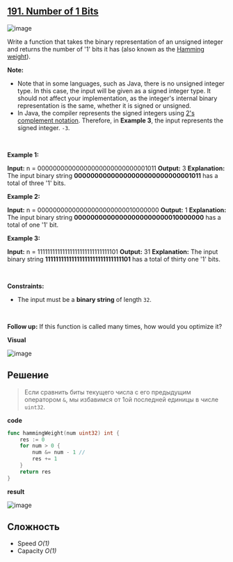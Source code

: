 ## [191. Number of 1 Bits](https://leetcode.com/problems/number-of-1-bits/description/)

![image](https://github.com/MichaelOskin/AlgorithmsPatterns/assets/139218970/2c7d6622-32db-4eff-8b84-49704cba0678)


Write a function that takes the binary representation of an unsigned integer and returns the number of '1' bits it has (also known as the [Hamming weight](http://en.wikipedia.org/wiki/Hamming_weight)).

**Note:**

- Note that in some languages, such as Java, there is no unsigned integer type. In this case, the input will be given as a signed integer type. It should not affect your implementation, as the integer's internal binary representation is the same, whether it is signed or unsigned.
- In Java, the compiler represents the signed integers using [2's complement notation](https://en.wikipedia.org/wiki/Two%27s_complement). Therefore, in **Example 3**, the input represents the signed integer. `-3`.

&nbsp;

**Example 1:**

**Input:** n = 00000000000000000000000000001011
**Output:** 3
**Explanation:** The input binary string **00000000000000000000000000001011** has a total of three '1' bits.

**Example 2:**

**Input:** n = 00000000000000000000000010000000
**Output:** 1
**Explanation:** The input binary string **00000000000000000000000010000000** has a total of one '1' bit.

**Example 3:**

**Input:** n = 11111111111111111111111111111101
**Output:** 31
**Explanation:** The input binary string **11111111111111111111111111111101** has a total of thirty one '1' bits.

&nbsp;

**Constraints:**

- The input must be a **binary string** of length `32`.

&nbsp;

**Follow up:** If this function is called many times, how would you optimize it?

**Visual**

![image](https://github.com/MichaelOskin/AlgorithmsPatterns/assets/139218970/c43a0f91-7913-4462-80c1-4e54345c213f)

## Решение
>Если сравнить биты текущего числа с  его предыдущим оператором `&`, мы избавимся от 1ой  последней единицы в числе `uint32`.



**code**

```go
func hammingWeight(num uint32) int {
    res := 0
    for num > 0 {
        num &= num - 1 // 
        res += 1
    }
    return res
}
```


**result**

![image](https://github.com/MichaelOskin/AlgorithmsPatterns/assets/139218970/1ff75c04-2df8-438d-a25b-0e37b2497e2b)

## Сложность
* Speed *O(1)*
* Capacity *O(1)*
